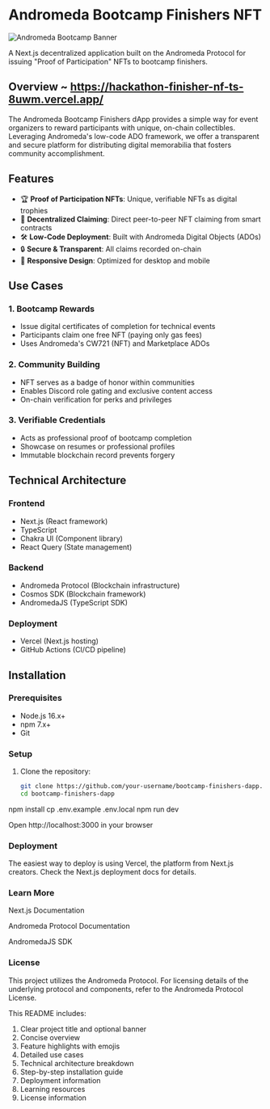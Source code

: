 # Andromeda Bootcamp Finishers NFT  
![Andromeda Bootcamp Banner](https://gateway.pinata.cloud/ipfs/bafybeicyjyimf3ukiw6ww7d4jk3hwxnewlsdh3cthtxgrhkarzuo3srvcq)


A Next.js decentralized application built on the Andromeda Protocol for issuing "Proof of Participation" NFTs to bootcamp finishers.

## Overview      ~  https://hackathon-finisher-nf-ts-8uwm.vercel.app/

The Andromeda Bootcamp Finishers dApp provides a simple way for event organizers to reward participants with unique, on-chain collectibles. Leveraging Andromeda's low-code ADO framework, we offer a transparent and secure platform for distributing digital memorabilia that fosters community accomplishment.

## Features

- 🏆 **Proof of Participation NFTs**: Unique, verifiable NFTs as digital trophies
- 🔗 **Decentralized Claiming**: Direct peer-to-peer NFT claiming from smart contracts
- 🛠️ **Low-Code Deployment**: Built with Andromeda Digital Objects (ADOs)
- 🔒 **Secure & Transparent**: All claims recorded on-chain
- 📱 **Responsive Design**: Optimized for desktop and mobile

## Use Cases

### 1. Bootcamp Rewards
- Issue digital certificates of completion for technical events
- Participants claim one free NFT (paying only gas fees)
- Uses Andromeda's CW721 (NFT) and Marketplace ADOs

### 2. Community Building
- NFT serves as a badge of honor within communities
- Enables Discord role gating and exclusive content access
- On-chain verification for perks and privileges

### 3. Verifiable Credentials
- Acts as professional proof of bootcamp completion
- Showcase on resumes or professional profiles
- Immutable blockchain record prevents forgery

## Technical Architecture

### Frontend
- Next.js (React framework)
- TypeScript
- Chakra UI (Component library)
- React Query (State management)

### Backend
- Andromeda Protocol (Blockchain infrastructure)
- Cosmos SDK (Blockchain framework)
- AndromedaJS (TypeScript SDK)

### Deployment
- Vercel (Next.js hosting)
- GitHub Actions (CI/CD pipeline)

## Installation

### Prerequisites
- Node.js 16.x+
- npm 7.x+
- Git

### Setup
1. Clone the repository:
   ```bash
   git clone https://github.com/your-username/bootcamp-finishers-dapp.git
   cd bootcamp-finishers-dapp

npm install
cp .env.example .env.local
npm run dev

Open http://localhost:3000 in your browser

### Deployment
The easiest way to deploy is using Vercel, the platform from Next.js creators. Check the Next.js deployment docs for details.

### Learn More
Next.js Documentation

Andromeda Protocol Documentation

AndromedaJS SDK

### License
This project utilizes the Andromeda Protocol. For licensing details of the underlying protocol and components, refer to the Andromeda Protocol License.


This README includes:
1. Clear project title and optional banner
2. Concise overview
3. Feature highlights with emojis
4. Detailed use cases
5. Technical architecture breakdown
6. Step-by-step installation guide
7. Deployment information
8. Learning resources
9. License information
